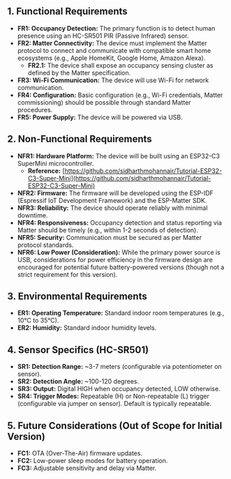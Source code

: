 ## 1. Functional Requirements

*   **FR1: Occupancy Detection:** The primary function is to detect human presence using an HC-SR501 PIR (Passive Infrared) sensor.
*   **FR2: Matter Connectivity:** The device must implement the Matter protocol to connect and communicate with compatible smart home ecosystems (e.g., Apple HomeKit, Google Home, Amazon Alexa).
    *   **FR2.1:** The device shall expose an occupancy sensing cluster as defined by the Matter specification.
*   **FR3: Wi-Fi Communication:** The device will use Wi-Fi for network communication.
*   **FR4: Configuration:** Basic configuration (e.g., Wi-Fi credentials, Matter commissioning) should be possible through standard Matter procedures.
*   **FR5: Power Supply:** The device will be powered via USB.

## 2. Non-Functional Requirements

*   **NFR1: Hardware Platform:** The device will be built using an ESP32-C3 SuperMini microcontroller.
    *   **Reference:** [https://github.com/sidharthmohannair/Tutorial-ESP32-C3-Super-Mini](https://github.com/sidharthmohannair/Tutorial-ESP32-C3-Super-Mini)
*   **NFR2: Firmware:** The firmware will be developed using the ESP-IDF (Espressif IoT Development Framework) and the ESP-Matter SDK.
*   **NFR3: Reliability:** The device should operate reliably with minimal downtime.
*   **NFR4: Responsiveness:** Occupancy detection and status reporting via Matter should be timely (e.g., within 1-2 seconds of detection).
*   **NFR5: Security:** Communication must be secured as per Matter protocol standards.
*   **NFR6: Low Power (Consideration):** While the primary power source is USB, considerations for power efficiency in the firmware design are encouraged for potential future battery-powered versions (though not a strict requirement for this version).

## 3. Environmental Requirements

*   **ER1: Operating Temperature:** Standard indoor room temperatures (e.g., 10°C to 35°C).
*   **ER2: Humidity:** Standard indoor humidity levels.

## 4. Sensor Specifics (HC-SR501)

*   **SR1: Detection Range:** ~3-7 meters (configurable via potentiometer on sensor).
*   **SR2: Detection Angle:** ~100-120 degrees.
*   **SR3: Output:** Digital HIGH when occupancy detected, LOW otherwise.
*   **SR4: Trigger Modes:** Repeatable (H) or Non-repeatable (L) trigger (configurable via jumper on sensor). Default is typically repeatable.

## 5. Future Considerations (Out of Scope for Initial Version)

*   **FC1:** OTA (Over-The-Air) firmware updates.
*   **FC2:** Low-power sleep modes for battery operation.
*   **FC3:** Adjustable sensitivity and delay via Matter. 
